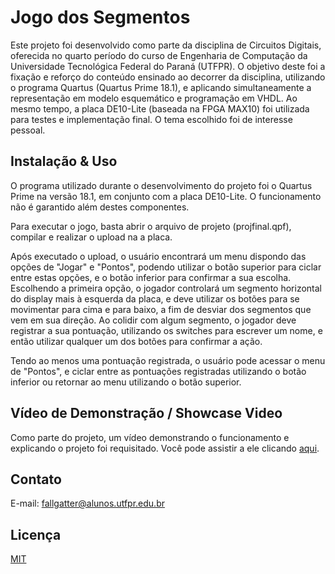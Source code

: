 # Jogo dos Segmentos
Este projeto foi desenvolvido como parte da disciplina de Circuitos Digitais, oferecida no quarto período do curso de Engenharia de Computação da Universidade Tecnológica Federal do Paraná (UTFPR). O objetivo deste foi a fixação e reforço do conteúdo ensinado ao decorrer da disciplina, utilizando o programa Quartus (Quartus Prime 18.1), e aplicando simultaneamente a representação em modelo esquemático e programação em VHDL. Ao mesmo tempo, a placa DE10-Lite (baseada na FPGA MAX10) foi utilizada para testes e implementação final. O tema escolhido foi de interesse pessoal.

## Instalação & Uso
O programa utilizado durante o desenvolvimento do projeto foi o Quartus Prime na versão 18.1, em conjunto com a placa DE10-Lite. O funcionamento não é garantido além destes componentes.

Para executar o jogo, basta abrir o arquivo de projeto (projfinal.qpf), compilar e realizar o upload na a placa.

Após executado o upload, o usuário encontrará um menu dispondo das opções de "Jogar" e "Pontos", podendo utilizar o botão superior para ciclar entre estas opções, e o botão inferior para confirmar a sua escolha. Escolhendo a primeira opção, o jogador controlará um segmento horizontal do display mais à esquerda da placa, e deve utilizar os botões para se movimentar para cima e para baixo, a fim de desviar dos segmentos que vem em sua direção. Ao colidir com algum segmento, o jogador deve registrar a sua pontuação, utilizando os switches para escrever um nome, e então utilizar qualquer um dos botões para confirmar a ação.

Tendo ao menos uma pontuação registrada, o usuário pode acessar o menu de "Pontos", e ciclar entre as pontuações registradas utilizando o botão inferior ou retornar ao menu utilizando o botão superior.

## Vídeo de Demonstração / Showcase Video
Como parte do projeto, um vídeo demonstrando o funcionamento e explicando o projeto foi requisitado. Você pode assistir a ele clicando [aqui](https://youtu.be/s7nQkjjwEOE?si=oPecUvUWsH8xh60_).

## Contato
E-mail: fallgatter@alunos.utfpr.edu.br

## Licença
[MIT](https://choosealicense.com/licenses/mit/)
